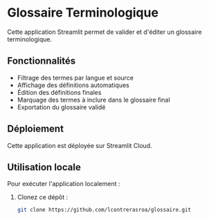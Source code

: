 # Glossaire Terminologique

Cette application Streamlit permet de valider et d'éditer un glossaire terminologique.

## Fonctionnalités

- Filtrage des termes par langue et source
- Affichage des définitions automatiques
- Édition des définitions finales
- Marquage des termes à inclure dans le glossaire final
- Exportation du glossaire validé

## Déploiement

Cette application est déployée sur Streamlit Cloud.

## Utilisation locale

Pour exécuter l'application localement :

1. Clonez ce dépôt :

   ```bash
   git clone https://github.com/lcontrerasroa/glossaire.git
